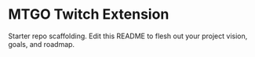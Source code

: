 # MTGO Twitch Extension

Starter repo scaffolding. Edit this README to flesh out your project vision, goals, and roadmap.
